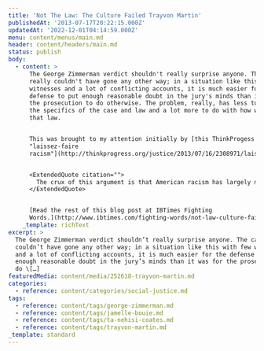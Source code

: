 ```yaml
---
title: 'Not The Law: The Culture Failed Trayvon Martin'
publishedAt: '2013-07-17T20:22:15.000Z'
updatedAt: '2022-12-01T04:14:59.000Z'
menu: content/menus/main.md
header: content/headers/main.md
status: publish
body:
  - content: >
      The George Zimmerman verdict shouldn't really surprise anyone. The case
      really couldn't have gone any other way; in a situation like this with few
      witnesses and a lot of conflicting accounts, it is much easier for the
      defense to put enough reasonable doubt in the jury's minds than it was for
      the prosecution to do otherwise. The problem, really, has less to do with
      the specifics of the case and law and a lot more to do with how we apply
      that law.


      This was brought to my attention initially by [this ThinkProgess piece on
      "laissez-faire
      racism"](http://thinkprogress.org/justice/2013/07/16/2308971/laissez-faire-racism-trayvon-martin-zimmerman/):


      <ExtendedQuote citation="">
        The crux of this argument is that American racism has largely moved beyond the overt, biologically-based strain prevalent during the Jim Crow era to a more subtle form of racial exclusion based on the notion that African Americans themselves and their cultural norms are to blame for their social and economic position in American life. \[Harvard sociologist Lawrence] Bobo's theory is typically used to explain white indifference to pervasive economic inequality and educational underachievement in black communities, lines like they don't work hard enough or they don't have the right values, and hostility to progressive policies to achieve greater equality and opportunity for African Americans.
      </ExtendedQuote>


      [Read the rest of this blog post at IBTimes Fighting
      Words.](http://www.ibtimes.com/fighting-words/not-law-culture-failed-trayvon-martin-1350407)
    _template: richText
excerpt: >
  The George Zimmerman verdict shouldn’t really surprise anyone. The case really
  couldn’t have gone any other way; in a situation like this with few witnesses
  and a lot of conflicting accounts, it is much easier for the defense to put
  enough reasonable doubt in the jury’s minds than it was for the prosecution to
  do \[…]
featuredMedia: content/media/252618-trayvon-martin.md
categories:
  - reference: content/categories/social-justice.md
tags:
  - reference: content/tags/george-zimmerman.md
  - reference: content/tags/jamelle-bouie.md
  - reference: content/tags/ta-nehisi-coates.md
  - reference: content/tags/trayvon-martin.md
_template: standard
---
```



